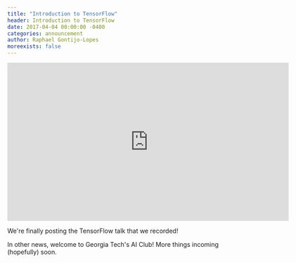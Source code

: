 ```yaml
---
title: "Introduction to TensorFlow"
header: Introduction to TensorFlow
date: 2017-04-04 00:00:00 -0400
categories: announcement
author: Raphael Gontijo-Lopes
moreexists: false
---
```

<iframe width="640" height="360" src="https://www.youtube.com/watch?v=DYlHnxfrrZY" frameborder="0" allowfullscreen></iframe>

We're finally posting the TensorFlow talk that we recorded!

In other news, welcome to Georgia Tech's AI Club! More things incoming (hopefully) soon.
